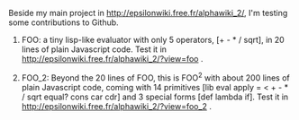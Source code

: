 Beside my main project in http://epsilonwiki.free.fr/alphawiki_2/, I'm testing some contributions to Github. 

1) FOO: a tiny lisp-like evaluator with only 5 operators, [+ - * / sqrt], in 20 lines of plain Javascript code. Test it in http://epsilonwiki.free.fr/alphawiki_2/?view=foo .

2) FOO_2: Beyond the 20 lines of FOO, this is FOO<sup>2</sup> with about 200 lines of plain Javascript code, coming with 14 primitives [lib eval apply = &lt; + - * / sqrt equal? cons car cdr] and 3 special forms [def lambda if]. Test it in http://epsilonwiki.free.fr/alphawiki_2/?view=foo_2 .

